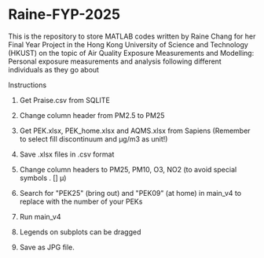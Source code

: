 # Raine-FYP-2025
This is the repository to store MATLAB codes written by Raine Chang for her Final Year Project in the Hong Kong University of Science and Technology (HKUST) on the topic of Air Quality Exposure Measurements and Modelling: Personal exposure measurements and analysis following different individuals as they go about

Instructions

1. Get Praise.csv from SQLITE
2. Change column header from PM2.5 to PM25

3. Get PEK.xlsx, PEK_home.xlsx and AQMS.xlsx from Sapiens (Remember to select fill discontinuum and μg/m3 as unit!)
4. Save .xlsx files in .csv format

5. Change column headers to PM25, PM10, O3, NO2 (to avoid special symbols . [] μ)

6. Search for "PEK25" (bring out) and "PEK09" (at home) in main_v4 to replace with the number of your PEKs

7. Run main_v4

8. Legends on subplots can be dragged

9. Save as JPG file.

